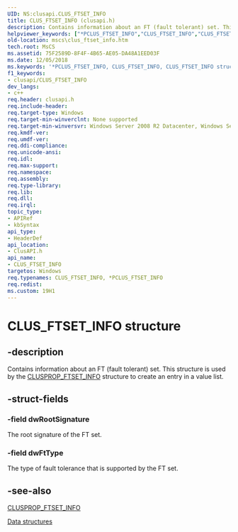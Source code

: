```yaml
---
UID: NS:clusapi.CLUS_FTSET_INFO
title: CLUS_FTSET_INFO (clusapi.h)
description: Contains information about an FT (fault tolerant) set. This structure is used by the CLUSPROP_FTSET_INFO structure to create an entry in a value list.helpviewer_keywords: ["*PCLUS_FTSET_INFO","CLUS_FTSET_INFO","CLUS_FTSET_INFO structure [Failover Cluster]","PCLUS_FTSET_INFO","PCLUS_FTSET_INFO structure pointer [Failover Cluster]","clusapi/CLUS_FTSET_INFO","clusapi/PCLUS_FTSET_INFO","mscs.clus_ftset_info"]
old-location: mscs\clus_ftset_info.htm
tech.root: MsCS
ms.assetid: 75F2589D-8F4F-4B65-AE05-DA48A1EED03F
ms.date: 12/05/2018
ms.keywords: '*PCLUS_FTSET_INFO, CLUS_FTSET_INFO, CLUS_FTSET_INFO structure [Failover Cluster], PCLUS_FTSET_INFO, PCLUS_FTSET_INFO structure pointer [Failover Cluster], clusapi/CLUS_FTSET_INFO, clusapi/PCLUS_FTSET_INFO, mscs.clus_ftset_info'
f1_keywords:
- clusapi/CLUS_FTSET_INFO
dev_langs:
- c++
req.header: clusapi.h
req.include-header: 
req.target-type: Windows
req.target-min-winverclnt: None supported
req.target-min-winversvr: Windows Server 2008 R2 Datacenter, Windows Server 2008 R2 Enterprise
req.kmdf-ver: 
req.umdf-ver: 
req.ddi-compliance: 
req.unicode-ansi: 
req.idl: 
req.max-support: 
req.namespace: 
req.assembly: 
req.type-library: 
req.lib: 
req.dll: 
req.irql: 
topic_type:
- APIRef
- kbSyntax
api_type:
- HeaderDef
api_location:
- ClusAPI.h
api_name:
- CLUS_FTSET_INFO
targetos: Windows
req.typenames: CLUS_FTSET_INFO, *PCLUS_FTSET_INFO
req.redist: 
ms.custom: 19H1
---
```


# CLUS_FTSET_INFO structure


## -description


Contains information about an FT (fault tolerant) set. This structure is used by the <a href="https://docs.microsoft.com/previous-versions/windows/desktop/api/clusapi/ns-clusapi-clusprop_ftset_info">CLUSPROP_FTSET_INFO</a> structure to create an entry in a value list.


## -struct-fields




### -field dwRootSignature

The root signature of the FT set.


### -field dwFtType

The type of fault tolerance that is supported by the FT set.


## -see-also




<a href="https://docs.microsoft.com/previous-versions/windows/desktop/api/clusapi/ns-clusapi-clusprop_ftset_info">CLUSPROP_FTSET_INFO</a>



<a href="https://docs.microsoft.com/previous-versions/windows/desktop/mscs/data-structures">Data structures</a>
 

 

